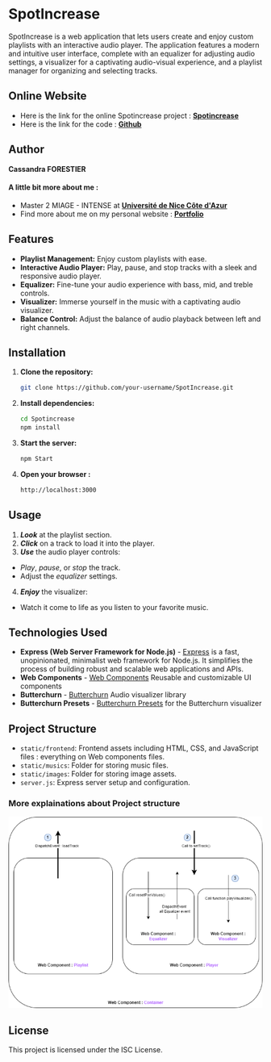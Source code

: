 # SpotIncrease

SpotIncrease is a web application that lets users create and enjoy custom playlists with an interactive audio player. The application features a modern and intuitive user interface, complete with an equalizer for adjusting audio settings, a visualizer for a captivating audio-visual experience, and a playlist manager for organizing and selecting tracks.

## Online Website
- Here is the link for the online Spotincrease project :
  [**Spotincrease**](https://spotincrease.osc-fr1.scalingo.io/)
- Here is the link for the code : [**Github**](https://github.com/Cassandraforestier/spotincrease)

## Author
**Cassandra FORESTIER** 
#### A little bit more about me : ####
- Master 2 MIAGE - INTENSE at [**Université de Nice Côte d'Azur**](https://univ-cotedazur.fr/formation/offre-de-formation/master-methodes-informatiques-appliquees-a-la-gestion-des-entreprises)
- Find more about me on my personal website : [**Portfolio**](https://cassandraforestier.github.io/portfolio/)

## Features

- **Playlist Management:** Enjoy custom playlists with ease.
- **Interactive Audio Player:** Play, pause, and stop tracks with a sleek and responsive audio player.
- **Equalizer:** Fine-tune your audio experience with bass, mid, and treble controls.
- **Visualizer:** Immerse yourself in the music with a captivating audio visualizer.
- **Balance Control:** Adjust the balance of audio playback between left and right channels.

## Installation

1. **Clone the repository:**
   ```bash
   git clone https://github.com/your-username/SpotIncrease.git
   ```
2. **Install dependencies:**
    ```bash
    cd Spotincrease
    npm install
    ```
3. **Start the server:**
    ```bash
    npm Start
    ```
4. **Open your browser :**
    ```bash
    http://localhost:3000
    ```

## Usage
1. ***Look*** at the playlist section.
2. ***Click*** on a track to load it into the player.
3. ***Use*** the audio player controls:
- *Play*, *pause*, or *stop* the track. 
- Adjust the *equalizer* settings.
4. ***Enjoy*** the visualizer:
- Watch it come to life as you listen to your favorite music.

## Technologies Used

- **Express (Web Server Framework for Node.js)** - [Express](https://expressjs.com/) is a fast, unopinionated, minimalist web framework for Node.js. It simplifies the process of building robust and scalable web applications and APIs.
- **Web Components** - [Web Components](https://developer.mozilla.org/en-US/docs/Web/API/Web_components) Reusable and customizable UI components
- **Butterchurn** - [Butterchurn](https://butterchurnviz.com/) Audio visualizer library
- **Butterchurn Presets** - [Butterchurn Presets](https://github.com/jberg/butterchurn-presets) for the Butterchurn visualizer

## Project Structure
- `static/frontend`: Frontend assets including HTML, CSS, and JavaScript files : everything on Web components files.
- `static/musics`: Folder for storing music files.
- `static/images`: Folder for storing image assets.
- `server.js`: Express server setup and configuration.

### More explainations about Project structure 

![App Screenshot](./doc/webcomponent.drawio.png)

## License
This project is licensed under the ISC License.





